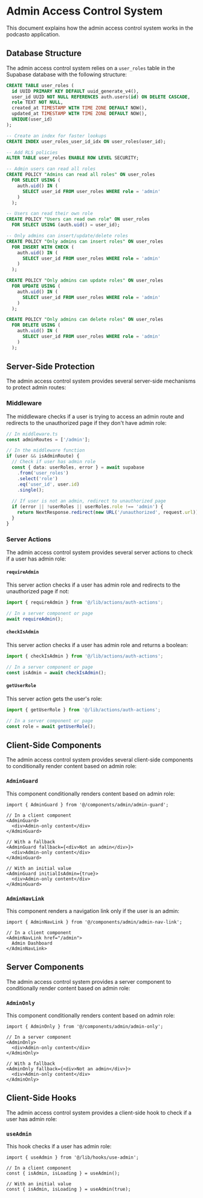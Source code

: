 # Admin Access Control System

This document explains how the admin access control system works in the podcasto application.

## Database Structure

The admin access control system relies on a `user_roles` table in the Supabase database with the following structure:

```sql
CREATE TABLE user_roles (
  id UUID PRIMARY KEY DEFAULT uuid_generate_v4(),
  user_id UUID NOT NULL REFERENCES auth.users(id) ON DELETE CASCADE,
  role TEXT NOT NULL,
  created_at TIMESTAMP WITH TIME ZONE DEFAULT NOW(),
  updated_at TIMESTAMP WITH TIME ZONE DEFAULT NOW(),
  UNIQUE(user_id)
);

-- Create an index for faster lookups
CREATE INDEX user_roles_user_id_idx ON user_roles(user_id);

-- Add RLS policies
ALTER TABLE user_roles ENABLE ROW LEVEL SECURITY;

-- Admin users can read all roles
CREATE POLICY "Admins can read all roles" ON user_roles
  FOR SELECT USING (
    auth.uid() IN (
      SELECT user_id FROM user_roles WHERE role = 'admin'
    )
  );

-- Users can read their own role
CREATE POLICY "Users can read own role" ON user_roles
  FOR SELECT USING (auth.uid() = user_id);

-- Only admins can insert/update/delete roles
CREATE POLICY "Only admins can insert roles" ON user_roles
  FOR INSERT WITH CHECK (
    auth.uid() IN (
      SELECT user_id FROM user_roles WHERE role = 'admin'
    )
  );

CREATE POLICY "Only admins can update roles" ON user_roles
  FOR UPDATE USING (
    auth.uid() IN (
      SELECT user_id FROM user_roles WHERE role = 'admin'
    )
  );

CREATE POLICY "Only admins can delete roles" ON user_roles
  FOR DELETE USING (
    auth.uid() IN (
      SELECT user_id FROM user_roles WHERE role = 'admin'
    )
  );
```

## Server-Side Protection

The admin access control system provides several server-side mechanisms to protect admin routes:

### Middleware

The middleware checks if a user is trying to access an admin route and redirects to the unauthorized page if they don't have admin role:

```typescript
// In middleware.ts
const adminRoutes = ['/admin'];

// In the middleware function
if (user && isAdminRoute) {
  // Check if user has admin role
  const { data: userRoles, error } = await supabase
    .from('user_roles')
    .select('role')
    .eq('user_id', user.id)
    .single();
  
  // If user is not an admin, redirect to unauthorized page
  if (error || !userRoles || userRoles.role !== 'admin') {
    return NextResponse.redirect(new URL('/unauthorized', request.url));
  }
}
```

### Server Actions

The admin access control system provides several server actions to check if a user has admin role:

#### `requireAdmin`

This server action checks if a user has admin role and redirects to the unauthorized page if not:

```typescript
import { requireAdmin } from '@/lib/actions/auth-actions';

// In a server component or page
await requireAdmin();
```

#### `checkIsAdmin`

This server action checks if a user has admin role and returns a boolean:

```typescript
import { checkIsAdmin } from '@/lib/actions/auth-actions';

// In a server component or page
const isAdmin = await checkIsAdmin();
```

#### `getUserRole`

This server action gets the user's role:

```typescript
import { getUserRole } from '@/lib/actions/auth-actions';

// In a server component or page
const role = await getUserRole();
```

## Client-Side Components

The admin access control system provides several client-side components to conditionally render content based on admin role:

### `AdminGuard`

This component conditionally renders content based on admin role:

```tsx
import { AdminGuard } from '@/components/admin/admin-guard';

// In a client component
<AdminGuard>
  <div>Admin-only content</div>
</AdminGuard>

// With a fallback
<AdminGuard fallback={<div>Not an admin</div>}>
  <div>Admin-only content</div>
</AdminGuard>

// With an initial value
<AdminGuard initialIsAdmin={true}>
  <div>Admin-only content</div>
</AdminGuard>
```

### `AdminNavLink`

This component renders a navigation link only if the user is an admin:

```tsx
import { AdminNavLink } from '@/components/admin/admin-nav-link';

// In a client component
<AdminNavLink href="/admin">
  Admin Dashboard
</AdminNavLink>
```

## Server Components

The admin access control system provides a server component to conditionally render content based on admin role:

### `AdminOnly`

This component conditionally renders content based on admin role:

```tsx
import { AdminOnly } from '@/components/admin/admin-only';

// In a server component
<AdminOnly>
  <div>Admin-only content</div>
</AdminOnly>

// With a fallback
<AdminOnly fallback={<div>Not an admin</div>}>
  <div>Admin-only content</div>
</AdminOnly>
```

## Client-Side Hooks

The admin access control system provides a client-side hook to check if a user has admin role:

### `useAdmin`

This hook checks if a user has admin role:

```tsx
import { useAdmin } from '@/lib/hooks/use-admin';

// In a client component
const { isAdmin, isLoading } = useAdmin();

// With an initial value
const { isAdmin, isLoading } = useAdmin(true);
``` 